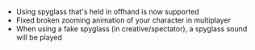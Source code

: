 * Using spyglass that's held in offhand is now supported
* Fixed broken zooming animation of your character in multiplayer
* When using a fake spyglass (in creative/spectator), a spyglass sound will be played